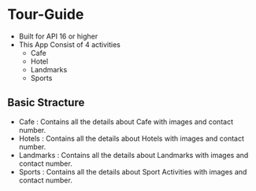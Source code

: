 # Tour-Guide

- Built for API 16 or higher
- This App Consist of 4 activities
  - Cafe
  - Hotel
  - Landmarks 
  - Sports

## Basic Stracture
- Cafe : Contains all the details about Cafe with images and contact number.
- Hotels : Contains all the details about Hotels with images and contact number.
- Landmarks  : Contains all the details about Landmarks with images and contact number.
- Sports : Contains all the details about Sport Activities with images and contact number.
